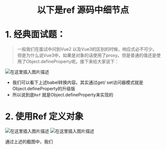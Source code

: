 <h1 align="center">以下是ref 源码中细节点</h1>

# 1. 经典面试题：

> 一般我们在面试中问到Vue2 以及Vue3的区别的时候，响应式必不可少。但是为什么说Vue3中，如果是对象的话使用了proxy。但是普通的值还是使用了Object.defineProperty呢。接下来给大家说下：

![在这里插入图片描述](https://img-blog.csdnimg.cn/5d05f0af4b3447f2ae8c65715b10b587.png)

- 我们可以看下上述babel转换内容。其实通过get/ set访问器模式就是Object.defineProperty的升级版
- 所以说到底`Ref` 就是Object.defineProperty来实现的

# 2. 使用Ref 定义对象

![在这里插入图片描述](https://img-blog.csdnimg.cn/e5fe945bc1554757a315498180281a0d.png)
![在这里插入图片描述](https://img-blog.csdnimg.cn/9bdcd56390534b32a27418c947d4b3a2.png)

通过上述的截图中，我们